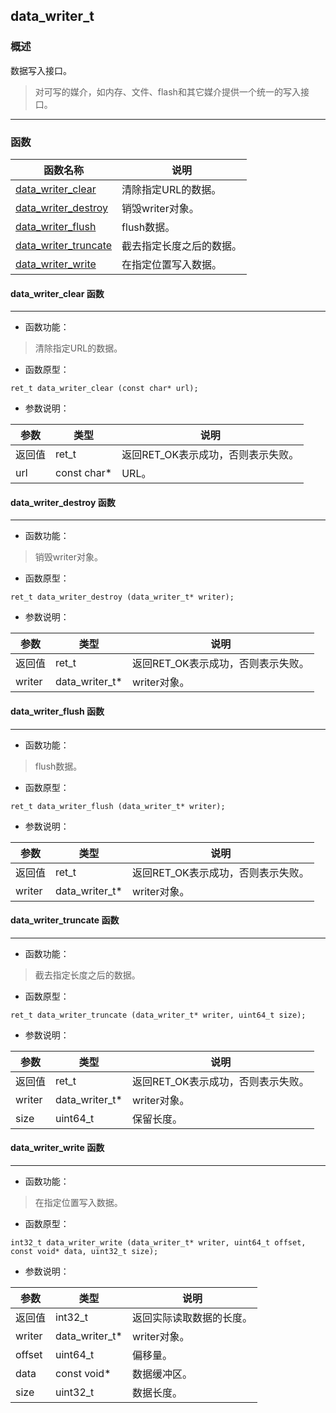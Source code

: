 ## data\_writer\_t
### 概述
数据写入接口。

>对可写的媒介，如内存、文件、flash和其它媒介提供一个统一的写入接口。
----------------------------------
### 函数
<p id="data_writer_t_methods">

| 函数名称 | 说明 | 
| -------- | ------------ | 
| <a href="#data_writer_t_data_writer_clear">data\_writer\_clear</a> | 清除指定URL的数据。 |
| <a href="#data_writer_t_data_writer_destroy">data\_writer\_destroy</a> | 销毁writer对象。 |
| <a href="#data_writer_t_data_writer_flush">data\_writer\_flush</a> | flush数据。 |
| <a href="#data_writer_t_data_writer_truncate">data\_writer\_truncate</a> | 截去指定长度之后的数据。 |
| <a href="#data_writer_t_data_writer_write">data\_writer\_write</a> | 在指定位置写入数据。 |
#### data\_writer\_clear 函数
-----------------------

* 函数功能：

> <p id="data_writer_t_data_writer_clear">清除指定URL的数据。

* 函数原型：

```
ret_t data_writer_clear (const char* url);
```

* 参数说明：

| 参数 | 类型 | 说明 |
| -------- | ----- | --------- |
| 返回值 | ret\_t | 返回RET\_OK表示成功，否则表示失败。 |
| url | const char* | URL。 |
#### data\_writer\_destroy 函数
-----------------------

* 函数功能：

> <p id="data_writer_t_data_writer_destroy">销毁writer对象。

* 函数原型：

```
ret_t data_writer_destroy (data_writer_t* writer);
```

* 参数说明：

| 参数 | 类型 | 说明 |
| -------- | ----- | --------- |
| 返回值 | ret\_t | 返回RET\_OK表示成功，否则表示失败。 |
| writer | data\_writer\_t* | writer对象。 |
#### data\_writer\_flush 函数
-----------------------

* 函数功能：

> <p id="data_writer_t_data_writer_flush">flush数据。

* 函数原型：

```
ret_t data_writer_flush (data_writer_t* writer);
```

* 参数说明：

| 参数 | 类型 | 说明 |
| -------- | ----- | --------- |
| 返回值 | ret\_t | 返回RET\_OK表示成功，否则表示失败。 |
| writer | data\_writer\_t* | writer对象。 |
#### data\_writer\_truncate 函数
-----------------------

* 函数功能：

> <p id="data_writer_t_data_writer_truncate">截去指定长度之后的数据。

* 函数原型：

```
ret_t data_writer_truncate (data_writer_t* writer, uint64_t size);
```

* 参数说明：

| 参数 | 类型 | 说明 |
| -------- | ----- | --------- |
| 返回值 | ret\_t | 返回RET\_OK表示成功，否则表示失败。 |
| writer | data\_writer\_t* | writer对象。 |
| size | uint64\_t | 保留长度。 |
#### data\_writer\_write 函数
-----------------------

* 函数功能：

> <p id="data_writer_t_data_writer_write">在指定位置写入数据。

* 函数原型：

```
int32_t data_writer_write (data_writer_t* writer, uint64_t offset, const void* data, uint32_t size);
```

* 参数说明：

| 参数 | 类型 | 说明 |
| -------- | ----- | --------- |
| 返回值 | int32\_t | 返回实际读取数据的长度。 |
| writer | data\_writer\_t* | writer对象。 |
| offset | uint64\_t | 偏移量。 |
| data | const void* | 数据缓冲区。 |
| size | uint32\_t | 数据长度。 |
